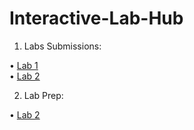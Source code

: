 # Interactive-Lab-Hub

1) Labs Submissions:

• [Lab 1](https://github.com/wario123/IDD-Fa18-Lab1) <br>
• [Lab 2](https://github.com/wario123/IDD-Fa18-Lab2)

2) Lab Prep:

• [Lab 2](https://github.com/wario123/Interactive-Devices/blob/master/Lab-Prep/Lab2)
